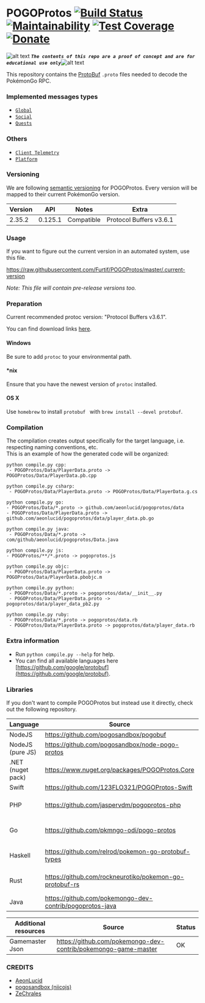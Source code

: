 <!-- define variables -->
[1.1]: http://i.imgur.com/M4fJ65n.png (ATTENTION)

POGOProtos [![Build Status](https://travis-ci.org/Furtif/POGOProtos.svg?branch=master)](https://travis-ci.org/Furtif/POGOProtos) [![Maintainability](https://api.codeclimate.com/v1/badges/f4fbd03daa49a667d1b7/maintainability)](https://codeclimate.com/github/Furtif/POGOProtos/maintainability) [![Test Coverage](https://api.codeclimate.com/v1/badges/f4fbd03daa49a667d1b7/test_coverage)](https://codeclimate.com/github/Furtif/POGOProtos/test_coverage)  [![Donate](https://img.shields.io/badge/Donate-PayPal-green.svg)](https://www.paypal.me/rocketbot)
===================

![alt text][1.1] <strong><em>`The contents of this repo are a proof of concept and are for educational use only`</em></strong>![alt text][1.1]<br/>

This repository contains the [ProtoBuf](https://github.com/google/protobuf) `.proto` files needed to decode the PokémonGo RPC.

### Implemented messages types
 - [``Global``](https://github.com/Furtif/POGOProtos/blob/master/src/POGOProtos/Networking/Requests/RequestType.proto)
 - [``Social``](https://github.com/Furtif/POGOProtos/blob/master/src/POGOProtos/Enums/SocialAction.proto)
 - [``Quests``](https://github.com/Furtif/POGOProtos/blob/master/src/POGOProtos/Enums/QuestType.proto) 
 ### Others
 - [``Client Telemetry``](https://github.com/Furtif/POGOProtos/blob/master/src/POGOProtos/Enums/TelemetryIds.proto#L37)
 - [``Platform``](https://github.com/Furtif/POGOProtos/tree/master/src/POGOProtos/Enums/PlatformClientAction.proto)
   
### Versioning

We are following [semantic versioning](http://semver.org/) for POGOProtos.  Every version will be mapped to their current PokémonGo version.

| Version      | API           | Notes           | Extra                     |
|--------------|---------------|-----------------|---------------------------|
| 2.35.2       | 0.125.1       | Compatible      |  Protocol Buffers v3.6.1  |

### Usage

If you want to figure out the current version in an automated system, use this file.

https://raw.githubusercontent.com/Furtif/POGOProtos/master/.current-version

*Note: This file will contain pre-release versions too.*

### Preparation

Current recommended protoc version: "Protocol Buffers v3.6.1".

You can find download links [here](https://github.com/google/protobuf/releases).

#### Windows
Be sure to add `protoc` to your environmental path.

#### *nix
Ensure that you have the newest version of `protoc` installed.

#### OS X
Use `homebrew` to install `protobuf ` with `brew install --devel protobuf`.

### Compilation
The compilation creates output specifically for the target language, i.e. respecting naming conventions, etc.  
This is an example of how the generated code will be organized:

```
python compile.py cpp:
 - POGOProtos/Data/PlayerData.proto -> POGOProtos/Data/PlayerData.pb.cpp
```
```
python compile.py csharp:
 - POGOProtos/Data/PlayerData.proto -> POGOProtos/Data/PlayerData.g.cs
 ```
 ```
python compile.py go:
 - POGOProtos/Data/*.proto -> github.com/aeonlucid/pogoprotos/data
 - POGOProtos/Data/PlayerData.proto -> github.com/aeonlucid/pogoprotos/data/player_data.pb.go
```
```
python compile.py java:
 - POGOProtos/Data/*.proto -> com/github/aeonlucid/pogoprotos/Data.java
 ```
 ```
python compile.py js:
 - POGOProtos/**/*.proto -> pogoprotos.js
```
```
python compile.py objc:
 - POGOProtos/Data/PlayerData.proto -> POGOProtos/Data/PlayerData.pbobjc.m
```
```
python compile.py python:
 - POGOProtos/Data/*.proto -> pogoprotos/data/__init__.py
 - POGOProtos/Data/PlayerData.proto -> pogoprotos/data/player_data_pb2.py
```
```
python compile.py ruby:
 - POGOProtos/Data/*.proto -> pogoprotos/data.rb
 - POGOProtos/Data/PlayerData.proto -> pogoprotos/data/player_data.rb
```

### Extra information

 - Run ```python compile.py --help``` for help.
 - You can find all available languages here [https://github.com/google/protobuf](https://github.com/google/protobuf).

### Libraries

If you don't want to compile POGOProtos but instead use it directly, check out the following repository.

| Language              | Source                                                         | Status |
|-----------------------|----------------------------------------------------------------|--------|
| NodeJS                | https://github.com/pogosandbox/pogobuf                         |  OK    |
| NodeJS (pure JS)      | https://github.com/pogosandbox/node-pogo-protos                |  OK    |
| .NET (nuget pack)     | https://www.nuget.org/packages/POGOProtos.Core                 |  OK    |
| Swift                 | https://github.com/123FLO321/POGOProtos-Swift                  |  OK    |
| PHP                   | https://github.com/jaspervdm/pogoprotos-php                    |![alt text][1.1]OUTED|
| Go                    | https://github.com/pkmngo-odi/pogo-protos                      |![alt text][1.1]OUTED|
| Haskell               | https://github.com/relrod/pokemon-go-protobuf-types            |![alt text][1.1]OUTED|
| Rust                  | https://github.com/rockneurotiko/pokemon-go-protobuf-rs        |![alt text][1.1]OUTED|
| Java                  | https://github.com/pokemongo-dev-contrib/pogoprotos-java       |  OK    |

| Additional resources  | Source                                                         | Status |
|-----------------------|----------------------------------------------------------------|--------|
| Gamemaster Json       | https://github.com/pokemongo-dev-contrib/pokemongo-game-master |  OK    |

### CREDITS

 - [AeonLucid](https://github.com/AeonLucid)
 - [pogosandbox (niicojs)](https://github.com/pogosandbox)
 - [ZeChrales](https://github.com/ZeChrales)
